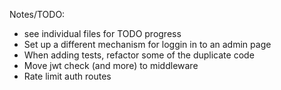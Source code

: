 Notes/TODO:
- see individual files for TODO progress
- Set up a different mechanism for loggin in to an admin page
- When adding tests, refactor some of the duplicate code
- Move jwt check (and more) to middleware
- Rate limit auth routes
